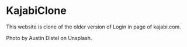 # KajabiClone

This website is clone of the older version of Login in page of kajabi.com.

Photo by Austin Distel on Unsplash.

